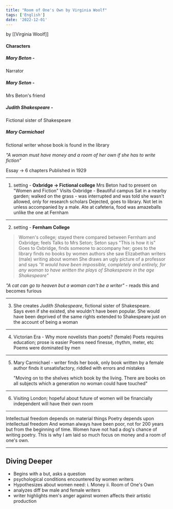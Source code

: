 ```yaml
---
title: "Room of One's Own by Virginia Woolf"
tags: ['English']
date: '2022-12-01'
---
```



by [[Virginia Woolf]]


#### Characters
##### Mary Beton - 
Narrator
##### Mary Seton - 
Mrs Beton's friend
##### Judith Shakespeare - 
Fictional sister of Shakespeare
##### Mary Carmichael
 fictional writer whose book is found in the library

*"A woman must have money and a room of her own if she has to write fiction"*


Essay -> 6 chapters
Published in 1929

---
1. setting - **Oxbridge -> Fictional college**
   Mrs Beton had to present on "Women and Fiction"
   Visits Oxbridge - Beautiful campus
   Sat in a nearby garden; walked on the grass - was interrupted and was told she wasn't allowed, only for research scholars
   Dejected, goes to library. Not let in unless accompanied by a male. 
   Ate at cafeteria, food was amazeballs unlike the one at Fernham 

---

2. setting - **Fernham College** 
>Women's college; stayed there
 compared between Fernham and Oxbridge; feels 
 Talks to Mrs Seton; Seton says "This is how it is"
 Goes to Oxbridge, finds someone to accompany her; goes to the library
 finds no books by women authors 
 she saw Elizabethan writers (male) writing about women
 She draws an ugly picture of a professor and says *"It would have been impossible, completely and entirely, for any woman to have written the plays of Shakespeare in the age Shakespeare"* 
>
*"A cat can go to heaven but a woman can't be a writer"* - reads this and becomes furious

---

3. She creates *Judith Shakespeare*, fictional sister of Shakespeare.  
   Says even if she existed, she wouldn't have been popular. She would have been deprived of the same rights extended to Shakespeare just on the account of being a woman 

---

4. Victorian Era - Why more novelists than poets? (female)
   Poets requires education; prose is easier
   Poems need finesse, rhythm, meter, etc
   Poems were dominated by men

---
5. Mary Carmichael - writer 
   finds her book, only book written by a female author
   finds it unsatisfactory, riddled with errors and mistakes

   "Moving on to the shelves which book by the living. There are books on all subjects which a generation no woman could have touched"

---
6. Visiting London; 
   hopeful about future of women
   will be financially independent
   will have their own room

---

Intellectual freedom depends on material things
Poetry depends upon intellectual freedom
And woman always have been poor, not for 200 years but from the beginning of time. Women have not had a dog's chance of writing poetry. This is why I am laid so much focus on money and a room of one's own. 

---


## Diving Deeper
- Begins with a but, asks a question
- psychological conditions encountered by women writers
- Hypothesizes about women need:
  i. Money
  ii. Room of One's Own
- analyzes diff bw male and female writers
- writer highlights men's anger against women affects their artistic production 